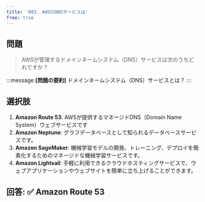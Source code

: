 ```yaml
---
title: '003. AWSのDNSサービスは'
free: true
---
```


## 問題

> AWSが管理するドメインネームシステム（DNS）サービスは次のうちどれですか？

:::message
**[問題の要約]** ドメインネームシステム（DNS）サービスとは？
:::

## 選択肢

1. **Amazon Route 53**: AWSが提供するマネージドDNS（Domain Name System）ウェブサービスです
2. **Amazon Neptune**: グラフデータベースとして知られるデータベースサービスです。
3. **Amazon SageMaker**: 機械学習モデルの開発、トレーニング、デプロイを簡素化するためのマネージドな機械学習サービスです。
4. **Amazon Lightsail**: 手軽に利用できるクラウドホスティングサービスで、ウェブアプリケーションやウェブサイトを簡単に立ち上げることができます。

## 回答: ✅ Amazon Route 53